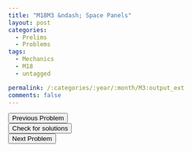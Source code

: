 ```yaml
---
title: "M18M3 &ndash; Space Panels"
layout: post
categories:
  - Prelims
  - Problems
tags:
  - Mechanics
  - M18
  - untagged

permalink: /:categories/:year/:month/M3:output_ext
comments: false
---
```

<object data="2018M3M.pdf" type="application/pdf" width="100%" height="500"></object>

<div class='navbar'>
	<div float='left'><button onclick="window.location='M2.html'" >Previous Problem</button></div>
	<div float='center'><button onclick="window.location='https://princetonprelim.com/prelim/38/'">Check for solutions</button></div>
	<div float='right'><button onclick="window.location='E1.html'" > Next Problem</button></div>
</div>
